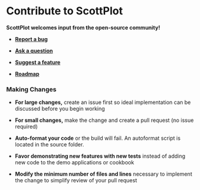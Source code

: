 # Contribute to ScottPlot

**ScottPlot welcomes input from the open-source community!**

* [**Report a bug**](https://github.com/swharden/ScottPlot/issues/new/choose)

* [**Ask a question**](https://github.com/swharden/ScottPlot/issues/new/choose)

* [**Suggest a feature**](https://github.com/swharden/ScottPlot/issues/new/choose)

* [**Roadmap**](/dev/roadmap.md)

### Making Changes

* **For large changes,** create an issue first so ideal implementation can be discussed before you begin working

* **For small changes,** make the change and create a pull request (no issue required)

* **Auto-format your code** or the build will fail. An autoformat script is located in the source folder.

* **Favor demonstrating new features with new tests** instead of adding new code to the demo applications or cookbook

* **Modify the minimum number of files and lines** necessary to implement the change to simplify review of your pull request
